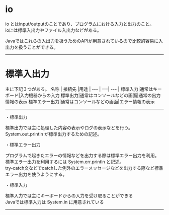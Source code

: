 # io
io とはinput/outputのことであり、プログラムにおける入力と出力のこと。   
ioには標準入出力やファイル入出力などがある。

Javaではこれらの入出力を扱うためのAPIが用意されているので比較的容易に入出力を扱うことができる。

---
# 標準入出力
主に下記３つがある。
名称 |	接続先	|用途 |
--- | ---| --- |
標準入力|通常はキーボード|入力機器からの入力
標準出力|通常はコンソールなどの画面|通常の出力情報の表示
標準エラー出力|通常はコンソールなどの画面|エラー情報の表示

---
・標準出力

標準出力では主に処理した内容の表示やログの表示などを行う。      
System.out.println が標準出力するための記述。

・標準エラー出力

プログラムで起きたエラーの情報などを出力する際は標準エラー出力を利用。   
標準エラー出力を利用するには System.err.println と記述。   
try-catch文などでcatchした例外のエラーメッセージなどを出力する際など標準エラー出力を使うようにする。

・標準入力

標準入力では主にキーボードからの入力を受け取ることができる    
Javaでは標準入力は System.in に用意されている

---

